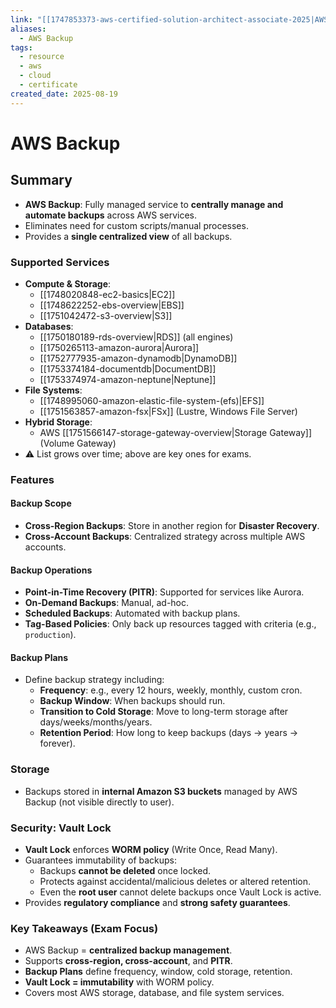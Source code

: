 ```yaml
---
link: "[[1747853373-aws-certified-solution-architect-associate-2025|AWS Certified Solution Architect Associate 2025]]"
aliases:
  - AWS Backup
tags:
  - resource
  - aws
  - cloud
  - certificate
created_date: 2025-08-19
---
```

# AWS Backup
## Summary
- **AWS Backup**: Fully managed service to **centrally manage and automate backups** across AWS services.
- Eliminates need for custom scripts/manual processes.
- Provides a **single centralized view** of all backups.

### Supported Services
- **Compute & Storage**:
  - [[1748020848-ec2-basics|EC2]] 
  - [[1748622252-ebs-overview|EBS]]
  - [[1751042472-s3-overview|S3]]
- **Databases**:
  - [[1750180189-rds-overview|RDS]] (all engines)
  - [[1750265113-amazon-aurora|Aurora]]
  - [[1752777935-amazon-dynamodb|DynamoDB]]
  - [[1753374184-documentdb|DocumentDB]]
  - [[1753374974-amazon-neptune|Neptune]]
- **File Systems**:
  - [[1748995060-amazon-elastic-file-system-(efs)|EFS]]
  - [[1751563857-amazon-fsx|FSx]] (Lustre, Windows File Server)
- **Hybrid Storage**:
  - AWS [[1751566147-storage-gateway-overview|Storage Gateway]] (Volume Gateway)
- ⚠️ List grows over time; above are key ones for exams.

### Features
#### Backup Scope
- **Cross-Region Backups**: Store in another region for **Disaster Recovery**.
- **Cross-Account Backups**: Centralized strategy across multiple AWS accounts.

#### Backup Operations
- **Point-in-Time Recovery (PITR)**: Supported for services like Aurora.
- **On-Demand Backups**: Manual, ad-hoc.
- **Scheduled Backups**: Automated with backup plans.
- **Tag-Based Policies**: Only back up resources tagged with criteria (e.g., `production`).

#### Backup Plans
- Define backup strategy including:
  - **Frequency**: e.g., every 12 hours, weekly, monthly, custom cron.
  - **Backup Window**: When backups should run.
  - **Transition to Cold Storage**: Move to long-term storage after days/weeks/months/years.
  - **Retention Period**: How long to keep backups (days → years → forever).

### Storage
- Backups stored in **internal Amazon S3 buckets** managed by AWS Backup (not visible directly to user).

### Security: Vault Lock
- **Vault Lock** enforces **WORM policy** (Write Once, Read Many).
- Guarantees immutability of backups:
  - Backups **cannot be deleted** once locked.
  - Protects against accidental/malicious deletes or altered retention.
  - Even the **root user** cannot delete backups once Vault Lock is active.
- Provides **regulatory compliance** and **strong safety guarantees**.

### Key Takeaways (Exam Focus)
- AWS Backup = **centralized backup management**.
- Supports **cross-region, cross-account**, and **PITR**.
- **Backup Plans** define frequency, window, cold storage, retention.
- **Vault Lock = immutability** with WORM policy.
- Covers most AWS storage, database, and file system services.

